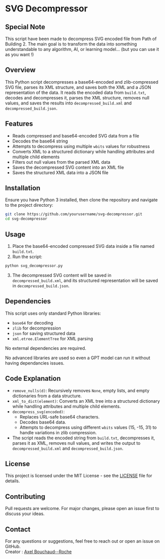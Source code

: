 # SVG Decompressor

## Special Note
This script have been made to decompress SVG encoded file from Path of Building 2. The main goal is to transform the data into something understandable to any algorithm, AI, or learning model... (but you can use it as you want !)

## Overview
This Python script decompresses a base64-encoded and zlib-compressed SVG file, parses its XML structure, and saves both the XML and a JSON representation of the data. It reads the encoded data from `build.txt`, decodes and decompresses it, parses the XML structure, removes null values, and saves the results into `decompressed_build.xml` and `decompressed_build.json`.

## Features
- Reads compressed and base64-encoded SVG data from a file
- Decodes the base64 string
- Attempts to decompress using multiple `wbits` values for robustness
- Converts XML to a structured dictionary while handling attributes and multiple child elements
- Filters out null values from the parsed XML data
- Saves the decompressed SVG content into an XML file
- Saves the structured XML data into a JSON file

## Installation
Ensure you have Python 3 installed, then clone the repository and navigate to the project directory:

```sh
git clone https://github.com/yourusername/svg-decompressor.git
cd svg-decompressor
```

## Usage
1. Place the base64-encoded compressed SVG data inside a file named `build.txt`.
2. Run the script:

```sh
python svg_decompressor.py
```

3. The decompressed SVG content will be saved in `decompressed_build.xml`, and its structured representation will be saved in `decompressed_build.json`.

## Dependencies
This script uses only standard Python libraries:
- `base64` for decoding
- `zlib` for decompression
- `json` for saving structured data
- `xml.etree.ElementTree` for XML parsing

No external dependencies are required.  

No advanced libraries are used so even a GPT model can run it without having dependancies issues.

## Code Explanation
- `remove_nulls(d)`: Recursively removes `None`, empty lists, and empty dictionaries from a data structure.
- `xml_to_dict(element)`: Converts an XML tree into a structured dictionary while handling attributes and multiple child elements.
- `decompress_svg(encoded)`:
  - Replaces URL-safe base64 characters.
  - Decodes base64 data.
  - Attempts to decompress using different `wbits` values (15, -15, 31) to handle variations in zlib compression.
- The script reads the encoded string from `build.txt`, decompresses it, parses it as XML, removes null values, and writes the output to `decompressed_build.xml` and `decompressed_build.json`.

## License
This project is licensed under the MIT License - see the [LICENSE](LICENSE) file for details.

## Contributing
Pull requests are welcome. For major changes, please open an issue first to discuss your ideas.

## Contact
For any questions or suggestions, feel free to reach out or open an issue on GitHub.  
Creator : [Axel Bouchaud--Roche](https://github.com/AxelBcr)
